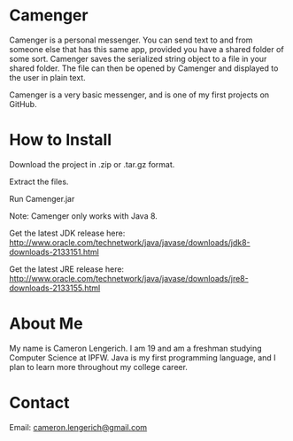 Camenger
=============

Camenger is a personal messenger. You can send text to and from someone else that has this same app, provided you have a shared folder of some sort. Camenger saves the serialized string object to a file in your shared folder. The file can then be opened by Camenger and displayed to the user in plain text.

Camenger is a very basic messenger, and is one of my first projects on GitHub.


How to Install
=============
Download the project in .zip or .tar.gz format.

Extract the files.

Run Camenger.jar



Note: Camenger only works with Java 8.

Get the latest JDK release here: http://www.oracle.com/technetwork/java/javase/downloads/jdk8-downloads-2133151.html

Get the latest JRE release here: http://www.oracle.com/technetwork/java/javase/downloads/jre8-downloads-2133155.html


About Me
============
My name is Cameron Lengerich. I am 19 and am a freshman studying Computer Science at IPFW. Java is my first programming language, and I plan to learn more throughout my college career.

Contact
=============
Email: cameron.lengerich@gmail.com
